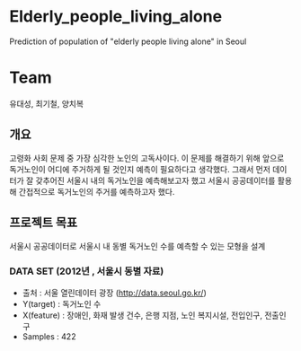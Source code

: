 # Elderly_people_living_alone
Prediction of population of "elderly people living alone" in Seoul

# Team
유대성, 최기철, 양치복

## 개요
고령화 사회 문제 중 가장 심각한 노인의 고독사이다.
이 문제를 해결하기 위해 앞으로 독거노인이 어디에 주거하게 될 것인지 예측이 필요하다고 생각했다.
그래서 먼저 데이터가 잘 갖추어진 서울시 내의 독거노인을 예측해보고자 했고
서울시 공공데이터를 활용해 간접적으로 독거노인의 주거를 예측하고자 했다.

## 프로젝트 목표
서울시 공공데이터로 서울시 내 동별 독거노인 수를 예측할 수 있는 모형을 설계

### DATA SET (2012년 , 서울시 동별 자료)
- 출처 : 서울 열린데이터 광장 (http://data.seoul.go.kr/)
- Y(target)  : 독거노인 수
- X(feature) : 장애인, 화재 발생 건수, 은행 지점, 노인 복지시설, 전입인구, 전출인구
- Samples : 422

